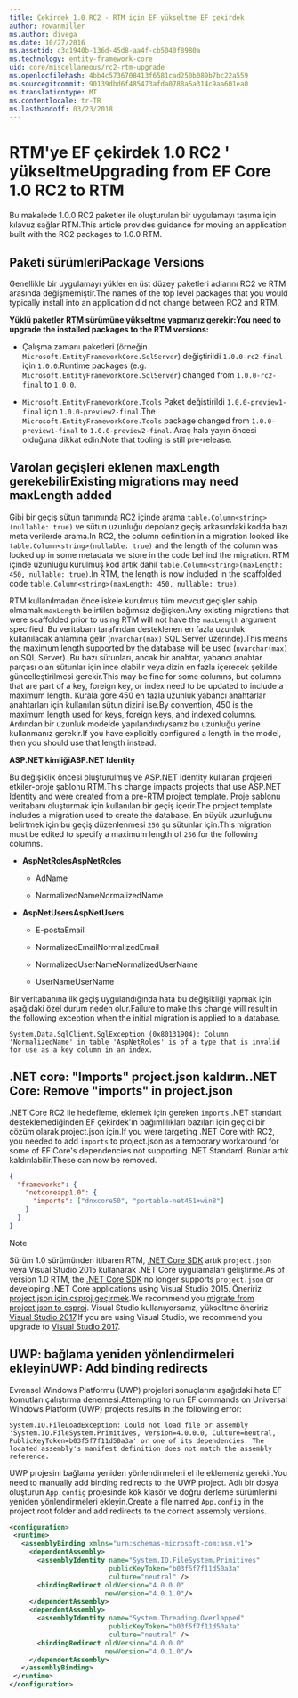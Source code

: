 ```yaml
---
title: Çekirdek 1.0 RC2 - RTM için EF yükseltme EF çekirdek
author: rowanmiller
ms.author: divega
ms.date: 10/27/2016
ms.assetid: c3c1940b-136d-45d8-aa4f-cb5040f8980a
ms.technology: entity-framework-core
uid: core/miscellaneous/rc2-rtm-upgrade
ms.openlocfilehash: 4bb4c5736708413f6581cad250b089b7bc22a559
ms.sourcegitcommit: 90139dbd6f485473afda0788a5a314c9aa601ea0
ms.translationtype: MT
ms.contentlocale: tr-TR
ms.lasthandoff: 03/23/2018
---
```

# <a name="upgrading-from-ef-core-10-rc2-to-rtm"></a><span data-ttu-id="c413d-102">RTM'ye EF çekirdek 1.0 RC2 ' yükseltme</span><span class="sxs-lookup"><span data-stu-id="c413d-102">Upgrading from EF Core 1.0 RC2 to RTM</span></span>

<span data-ttu-id="c413d-103">Bu makalede 1.0.0 RC2 paketler ile oluşturulan bir uygulamayı taşıma için kılavuz sağlar RTM.</span><span class="sxs-lookup"><span data-stu-id="c413d-103">This article provides guidance for moving an application built with the RC2 packages to 1.0.0 RTM.</span></span>

## <a name="package-versions"></a><span data-ttu-id="c413d-104">Paketi sürümleri</span><span class="sxs-lookup"><span data-stu-id="c413d-104">Package Versions</span></span>

<span data-ttu-id="c413d-105">Genellikle bir uygulamayı yükler en üst düzey paketleri adlarını RC2 ve RTM arasında değişmemiştir.</span><span class="sxs-lookup"><span data-stu-id="c413d-105">The names of the top level packages that you would typically install into an application did not change between RC2 and RTM.</span></span>

<span data-ttu-id="c413d-106">**Yüklü paketler RTM sürümüne yükseltme yapmanız gerekir:**</span><span class="sxs-lookup"><span data-stu-id="c413d-106">**You need to upgrade the installed packages to the RTM versions:**</span></span>

* <span data-ttu-id="c413d-107">Çalışma zamanı paketleri (örneğin `Microsoft.EntityFrameworkCore.SqlServer`) değiştirildi `1.0.0-rc2-final` için `1.0.0`.</span><span class="sxs-lookup"><span data-stu-id="c413d-107">Runtime packages (e.g. `Microsoft.EntityFrameworkCore.SqlServer`) changed from `1.0.0-rc2-final` to `1.0.0`.</span></span>

* <span data-ttu-id="c413d-108">`Microsoft.EntityFrameworkCore.Tools` Paket değiştirildi `1.0.0-preview1-final` için `1.0.0-preview2-final`.</span><span class="sxs-lookup"><span data-stu-id="c413d-108">The `Microsoft.EntityFrameworkCore.Tools` package changed from `1.0.0-preview1-final` to `1.0.0-preview2-final`.</span></span> <span data-ttu-id="c413d-109">Araç hala yayın öncesi olduğuna dikkat edin.</span><span class="sxs-lookup"><span data-stu-id="c413d-109">Note that tooling is still pre-release.</span></span>

## <a name="existing-migrations-may-need-maxlength-added"></a><span data-ttu-id="c413d-110">Varolan geçişleri eklenen maxLength gerekebilir</span><span class="sxs-lookup"><span data-stu-id="c413d-110">Existing migrations may need maxLength added</span></span>

<span data-ttu-id="c413d-111">Gibi bir geçiş sütun tanımında RC2 içinde arama `table.Column<string>(nullable: true)` ve sütun uzunluğu depolarız geçiş arkasındaki kodda bazı meta verilerde arama.</span><span class="sxs-lookup"><span data-stu-id="c413d-111">In RC2, the column definition in a migration looked like `table.Column<string>(nullable: true)` and the length of the column was looked up in some metadata we store in the code behind the migration.</span></span> <span data-ttu-id="c413d-112">RTM içinde uzunluğu kurulmuş kod artık dahil `table.Column<string>(maxLength: 450, nullable: true)`.</span><span class="sxs-lookup"><span data-stu-id="c413d-112">In RTM, the length is now included in the scaffolded code `table.Column<string>(maxLength: 450, nullable: true)`.</span></span>

<span data-ttu-id="c413d-113">RTM kullanılmadan önce iskele kurulmuş tüm mevcut geçişler sahip olmamak `maxLength` belirtilen bağımsız değişken.</span><span class="sxs-lookup"><span data-stu-id="c413d-113">Any existing migrations that were scaffolded prior to using RTM will not have the `maxLength` argument specified.</span></span> <span data-ttu-id="c413d-114">Bu veritabanı tarafından desteklenen en fazla uzunluk kullanılacak anlamına gelir (`nvarchar(max)` SQL Server üzerinde).</span><span class="sxs-lookup"><span data-stu-id="c413d-114">This means the maximum length supported by the database will be used (`nvarchar(max)` on SQL Server).</span></span> <span data-ttu-id="c413d-115">Bu bazı sütunları, ancak bir anahtar, yabancı anahtar parçası olan sütunlar için ince olabilir veya dizin en fazla içerecek şekilde güncelleştirilmesi gerekir.</span><span class="sxs-lookup"><span data-stu-id="c413d-115">This may be fine for some columns, but columns that are part of a key, foreign key, or index need to be updated to include a maximum length.</span></span> <span data-ttu-id="c413d-116">Kurala göre 450 en fazla uzunluk yabancı anahtarlar anahtarları için kullanılan sütun dizini ise.</span><span class="sxs-lookup"><span data-stu-id="c413d-116">By convention, 450 is the maximum length used for keys, foreign keys, and indexed columns.</span></span> <span data-ttu-id="c413d-117">Ardından bir uzunluk modelde yapılandırdıysanız bu uzunluğu yerine kullanmanız gerekir.</span><span class="sxs-lookup"><span data-stu-id="c413d-117">If you have explicitly configured a length in the model, then you should use that length instead.</span></span>

<span data-ttu-id="c413d-118">**ASP.NET kimliği**</span><span class="sxs-lookup"><span data-stu-id="c413d-118">**ASP.NET Identity**</span></span>

<span data-ttu-id="c413d-119">Bu değişiklik öncesi oluşturulmuş ve ASP.NET Identity kullanan projeleri etkiler-proje şablonu RTM.</span><span class="sxs-lookup"><span data-stu-id="c413d-119">This change impacts projects that use ASP.NET Identity and were created from a pre-RTM project template.</span></span> <span data-ttu-id="c413d-120">Proje şablonu veritabanı oluşturmak için kullanılan bir geçiş içerir.</span><span class="sxs-lookup"><span data-stu-id="c413d-120">The project template includes a migration used to create the database.</span></span> <span data-ttu-id="c413d-121">En büyük uzunluğunu belirtmek için bu geçiş düzenlenmesi `256` şu sütunlar için.</span><span class="sxs-lookup"><span data-stu-id="c413d-121">This migration must be edited to specify a maximum length of `256` for the following columns.</span></span>

*  <span data-ttu-id="c413d-122">**AspNetRoles**</span><span class="sxs-lookup"><span data-stu-id="c413d-122">**AspNetRoles**</span></span>

    * <span data-ttu-id="c413d-123">Ad</span><span class="sxs-lookup"><span data-stu-id="c413d-123">Name</span></span>

    * <span data-ttu-id="c413d-124">NormalizedName</span><span class="sxs-lookup"><span data-stu-id="c413d-124">NormalizedName</span></span>

*  <span data-ttu-id="c413d-125">**AspNetUsers**</span><span class="sxs-lookup"><span data-stu-id="c413d-125">**AspNetUsers**</span></span>

   * <span data-ttu-id="c413d-126">E-posta</span><span class="sxs-lookup"><span data-stu-id="c413d-126">Email</span></span>

   * <span data-ttu-id="c413d-127">NormalizedEmail</span><span class="sxs-lookup"><span data-stu-id="c413d-127">NormalizedEmail</span></span>

   * <span data-ttu-id="c413d-128">NormalizedUserName</span><span class="sxs-lookup"><span data-stu-id="c413d-128">NormalizedUserName</span></span>

   * <span data-ttu-id="c413d-129">UserName</span><span class="sxs-lookup"><span data-stu-id="c413d-129">UserName</span></span>

<span data-ttu-id="c413d-130">Bir veritabanına ilk geçiş uygulandığında hata bu değişikliği yapmak için aşağıdaki özel durum neden olur.</span><span class="sxs-lookup"><span data-stu-id="c413d-130">Failure to make this change will result in the following exception when the initial migration is applied to a database.</span></span>

    System.Data.SqlClient.SqlException (0x80131904): Column 'NormalizedName' in table 'AspNetRoles' is of a type that is invalid for use as a key column in an index.

## <a name="net-core-remove-imports-in-projectjson"></a><span data-ttu-id="c413d-131">.NET core: "Imports" project.json kaldırın.</span><span class="sxs-lookup"><span data-stu-id="c413d-131">.NET Core: Remove "imports" in project.json</span></span>

<span data-ttu-id="c413d-132">.NET Core RC2 ile hedefleme, eklemek için gereken `imports` .NET standart desteklemediğinden EF çekirdek'ın bağımlılıkları bazıları için geçici bir çözüm olarak project.json için.</span><span class="sxs-lookup"><span data-stu-id="c413d-132">If you were targeting .NET Core with RC2, you needed to add `imports` to project.json as a temporary workaround for some of EF Core's dependencies not supporting .NET Standard.</span></span> <span data-ttu-id="c413d-133">Bunlar artık kaldırılabilir.</span><span class="sxs-lookup"><span data-stu-id="c413d-133">These can now be removed.</span></span>

``` json
{
  "frameworks": {
    "netcoreapp1.0": {
      "imports": ["dnxcore50", "portable-net451+win8"]
    }
  }
}
```

> [!NOTE]  
> <span data-ttu-id="c413d-134">Sürüm 1.0 sürümünden itibaren RTM, [.NET Core SDK](https://www.microsoft.com/net/download/core) artık `project.json` veya Visual Studio 2015 kullanarak .NET Core uygulamaları geliştirme.</span><span class="sxs-lookup"><span data-stu-id="c413d-134">As of version 1.0 RTM, the [.NET Core SDK](https://www.microsoft.com/net/download/core) no longer supports `project.json` or developing .NET Core applications using Visual Studio 2015.</span></span> <span data-ttu-id="c413d-135">Öneririz [project.json için csproj geçirmek](https://docs.microsoft.com/dotnet/articles/core/migration/).</span><span class="sxs-lookup"><span data-stu-id="c413d-135">We recommend you [migrate from project.json to csproj](https://docs.microsoft.com/dotnet/articles/core/migration/).</span></span> <span data-ttu-id="c413d-136">Visual Studio kullanıyorsanız, yükseltme öneririz [Visual Studio 2017](https://www.visualstudio.com/downloads/).</span><span class="sxs-lookup"><span data-stu-id="c413d-136">If you are using Visual Studio, we recommend you upgrade to [Visual Studio 2017](https://www.visualstudio.com/downloads/).</span></span>

## <a name="uwp-add-binding-redirects"></a><span data-ttu-id="c413d-137">UWP: bağlama yeniden yönlendirmeleri ekleyin</span><span class="sxs-lookup"><span data-stu-id="c413d-137">UWP: Add binding redirects</span></span>

<span data-ttu-id="c413d-138">Evrensel Windows Platformu (UWP) projeleri sonuçlarını aşağıdaki hata EF komutları çalıştırma denemesi:</span><span class="sxs-lookup"><span data-stu-id="c413d-138">Attempting to run EF commands on Universal Windows Platform (UWP) projects results in the following error:</span></span>

    System.IO.FileLoadException: Could not load file or assembly 'System.IO.FileSystem.Primitives, Version=4.0.0.0, Culture=neutral, PublicKeyToken=b03f5f7f11d50a3a' or one of its dependencies. The located assembly's manifest definition does not match the assembly reference.

<span data-ttu-id="c413d-139">UWP projesini bağlama yeniden yönlendirmeleri el ile eklemeniz gerekir.</span><span class="sxs-lookup"><span data-stu-id="c413d-139">You need to manually add binding redirects to the UWP project.</span></span> <span data-ttu-id="c413d-140">Adlı bir dosya oluşturun `App.config` projesinde kök klasör ve doğru derleme sürümlerini yeniden yönlendirmeleri ekleyin.</span><span class="sxs-lookup"><span data-stu-id="c413d-140">Create a file named `App.config` in the project root folder and add redirects to the correct assembly versions.</span></span>

``` xml
<configuration>
 <runtime>
   <assemblyBinding xmlns="urn:schemas-microsoft-com:asm.v1">
     <dependentAssembly>
       <assemblyIdentity name="System.IO.FileSystem.Primitives"
                         publicKeyToken="b03f5f7f11d50a3a"
                         culture="neutral" />
       <bindingRedirect oldVersion="4.0.0.0"
                        newVersion="4.0.1.0"/>
     </dependentAssembly>
     <dependentAssembly>
       <assemblyIdentity name="System.Threading.Overlapped"
                         publicKeyToken="b03f5f7f11d50a3a"
                         culture="neutral" />
       <bindingRedirect oldVersion="4.0.0.0"
                        newVersion="4.0.1.0"/>
     </dependentAssembly>
   </assemblyBinding>
 </runtime>
</configuration>
```
